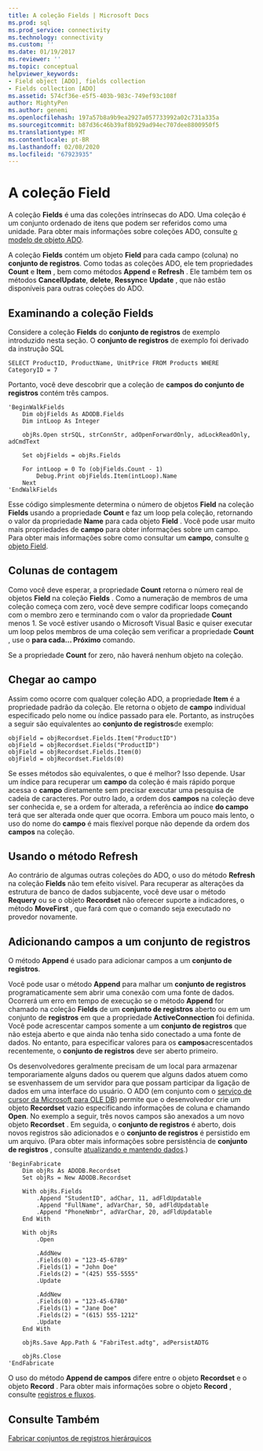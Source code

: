 ```yaml
---
title: A coleção Fields | Microsoft Docs
ms.prod: sql
ms.prod_service: connectivity
ms.technology: connectivity
ms.custom: ''
ms.date: 01/19/2017
ms.reviewer: ''
ms.topic: conceptual
helpviewer_keywords:
- Field object [ADO], fields collection
- Fields collection [ADO]
ms.assetid: 574cf36e-e5f5-403b-983c-749ef93c108f
author: MightyPen
ms.author: genemi
ms.openlocfilehash: 197a57b8a9b9ea2927a057733992a02c731a335a
ms.sourcegitcommit: b87d36c46b39af8b929ad94ec707dee8800950f5
ms.translationtype: MT
ms.contentlocale: pt-BR
ms.lasthandoff: 02/08/2020
ms.locfileid: "67923935"
---
```

# <a name="the-fields-collection"></a>A coleção Field
A coleção **Fields** é uma das coleções intrínsecas do ADO. Uma coleção é um conjunto ordenado de itens que podem ser referidos como uma unidade. Para obter mais informações sobre coleções ADO, consulte [o modelo de objeto ADO](../../../ado/guide/data/ado-objects-and-collections.md).  
  
 A coleção **Fields** contém um objeto **Field** para cada campo (coluna) no **conjunto de registros**. Como todas as coleções ADO, ele tem propriedades **Count** e **Item** , bem como métodos **Append** e **Refresh** . Ele também tem os métodos **CancelUpdate**, **delete**, **Ressync**e **Update** , que não estão disponíveis para outras coleções do ADO.  
  
## <a name="examining-the-fields-collection"></a>Examinando a coleção Fields  
 Considere a coleção **Fields** do **conjunto de registros** de exemplo introduzido nesta seção. O **conjunto de registros** de exemplo foi derivado da instrução SQL  
  
```  
SELECT ProductID, ProductName, UnitPrice FROM Products WHERE CategoryID = 7  
```  
  
 Portanto, você deve descobrir que a coleção de **campos do conjunto de registros** contém três campos.  
  
```  
'BeginWalkFields  
    Dim objFields As ADODB.Fields  
    Dim intLoop As Integer  
  
    objRs.Open strSQL, strConnStr, adOpenForwardOnly, adLockReadOnly, adCmdText  
  
    Set objFields = objRs.Fields  
  
    For intLoop = 0 To (objFields.Count - 1)  
        Debug.Print objFields.Item(intLoop).Name  
    Next  
'EndWalkFields  
```  
  
 Esse código simplesmente determina o número de objetos **Field** na coleção **Fields** usando a propriedade **Count** e faz um loop pela coleção, retornando o valor da propriedade **Name** para cada objeto **Field** . Você pode usar muito mais propriedades de **campo** para obter informações sobre um campo. Para obter mais informações sobre como consultar um **campo**, consulte [o objeto Field](../../../ado/guide/data/the-field-object.md).  
  
## <a name="counting-columns"></a>Colunas de contagem  
 Como você deve esperar, a propriedade **Count** retorna o número real de objetos **Field** na coleção **Fields** . Como a numeração de membros de uma coleção começa com zero, você deve sempre codificar loops começando com o membro zero e terminando com o valor da propriedade **Count** menos 1. Se você estiver usando o Microsoft Visual Basic e quiser executar um loop pelos membros de uma coleção sem verificar a propriedade **Count** , use o **para cada... Próximo** comando.  
  
 Se a propriedade **Count** for zero, não haverá nenhum objeto na coleção.  
  
## <a name="getting-to-the-field"></a>Chegar ao campo  
 Assim como ocorre com qualquer coleção ADO, a propriedade **Item** é a propriedade padrão da coleção. Ele retorna o objeto de **campo** individual especificado pelo nome ou índice passado para ele. Portanto, as instruções a seguir são equivalentes ao **conjunto de registros**de exemplo:  
  
```  
objField = objRecordset.Fields.Item("ProductID")  
objField = objRecordset.Fields("ProductID")  
objField = objRecordset.Fields.Item(0)  
objField = objRecordset.Fields(0)  
```  
  
 Se esses métodos são equivalentes, o que é melhor? Isso depende. Usar um índice para recuperar um **campo** da coleção é mais rápido porque acessa o **campo** diretamente sem precisar executar uma pesquisa de cadeia de caracteres. Por outro lado, a ordem dos **campos** na coleção deve ser conhecida e, se a ordem for alterada, a referência ao índice **do campo** terá que ser alterada onde quer que ocorra. Embora um pouco mais lento, o uso do nome do **campo** é mais flexível porque não depende da ordem dos **campos** na coleção.  
  
## <a name="using-the-refresh-method"></a>Usando o método Refresh  
 Ao contrário de algumas outras coleções do ADO, o uso do método **Refresh** na coleção **Fields** não tem efeito visível. Para recuperar as alterações da estrutura de banco de dados subjacente, você deve usar o método **Requery** ou se o objeto **Recordset** não oferecer suporte a indicadores, o método **MoveFirst** , que fará com que o comando seja executado no provedor novamente.  
  
## <a name="adding-fields-to-a-recordset"></a>Adicionando campos a um conjunto de registros  
 O método **Append** é usado para adicionar campos a um **conjunto de registros**.  
  
 Você pode usar o método **Append** para malhar um **conjunto de registros** programaticamente sem abrir uma conexão com uma fonte de dados. Ocorrerá um erro em tempo de execução se o método **Append** for chamado na coleção **Fields** de um **conjunto de registros** aberto ou em um conjunto de **registros** em que a propriedade **ActiveConnection** foi definida. Você pode acrescentar campos somente a um **conjunto de registros** que não esteja aberto e que ainda não tenha sido conectado a uma fonte de dados. No entanto, para especificar valores para os **campos**acrescentados recentemente, o **conjunto de registros** deve ser aberto primeiro.  
  
 Os desenvolvedores geralmente precisam de um local para armazenar temporariamente alguns dados ou querem que alguns dados atuem como se esvenhassem de um servidor para que possam participar da ligação de dados em uma interface do usuário. O ADO (em conjunto com o [serviço de cursor da Microsoft para OLE DB](../../../ado/guide/appendixes/microsoft-cursor-service-for-ole-db-ado-service-component.md)) permite que o desenvolvedor crie um objeto **Recordset** vazio especificando informações de coluna e chamando **Open**. No exemplo a seguir, três novos campos são anexados a um novo objeto **Recordset** . Em seguida, o **conjunto de registros** é aberto, dois novos registros são adicionados e o **conjunto de registros** é persistido em um arquivo. (Para obter mais informações sobre persistência de **conjunto de registros** , consulte [atualizando e mantendo dados](../../../ado/guide/data/updating-and-persisting-data.md).)  
  
```  
'BeginFabricate  
    Dim objRs As ADODB.Recordset  
    Set objRs = New ADODB.Recordset  
  
    With objRs.Fields  
        .Append "StudentID", adChar, 11, adFldUpdatable  
        .Append "FullName", adVarChar, 50, adFldUpdatable  
        .Append "PhoneNmbr", adVarChar, 20, adFldUpdatable  
    End With  
  
    With objRs  
        .Open  
  
        .AddNew  
        .Fields(0) = "123-45-6789"  
        .Fields(1) = "John Doe"  
        .Fields(2) = "(425) 555-5555"  
        .Update  
  
        .AddNew  
        .Fields(0) = "123-45-6780"  
        .Fields(1) = "Jane Doe"  
        .Fields(2) = "(615) 555-1212"  
        .Update  
    End With  
  
    objRs.Save App.Path & "FabriTest.adtg", adPersistADTG  
  
    objRs.Close  
'EndFabricate  
```  
  
 O uso do método **Append de campos** difere entre o objeto **Recordset** e o objeto **Record** . Para obter mais informações sobre o objeto **Record** , consulte [registros e fluxos](../../../ado/guide/data/records-and-streams.md).  
  
## <a name="see-also"></a>Consulte Também  
 [Fabricar conjuntos de registros hierárquicos](../../../ado/guide/data/fabricating-hierarchical-recordsets.md)
